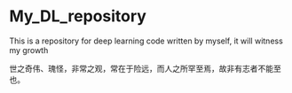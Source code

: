 # My_DL_repository
This is a repository for deep learning code written by myself, it will witness my growth

世之奇伟、瑰怪，非常之观，常在于险远，而人之所罕至焉，故非有志者不能至也。
